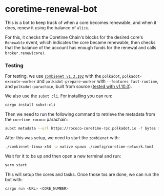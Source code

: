 # coretime-renewal-bot

This is a bot to keep track of when a core becomes renewable, and when it does,
renew it using the balance of `alice`.

For this, it checks the Coretime Chain's blocks for the desired core's `Renewable`
event, which indicates the core became renewable, then checks that the balance 
of the account has enough funds for the renewal and calls `broker.renew(core)`.

### Testing

For testing, we use [`zombienet v1.3.102`](https://github.com/paritytech/zombienet/tree/v1.3.102)
with the `polkadot`, `polkadot-execute-worker` and `polkadot-prepare-worker` with
`--features fast-runtime`, and `polkadot-parachain`,
built from source ([tested with v1.10.0](https://github.com/paritytech/polkadot-sdk/tree/polkadot-v1.10.0)).

We also use the `subxt cli`. For installing you can run:
```bash
cargo install subxt-cli
```

Then we need to run the following command to retrieve the metadata from the `coretime rococo` parachain:
```bash
subxt metadata --url https://rococo-coretime-rpc.polkadot.io -f bytes > metadata.scale
```
After this was setup, we need to start the `zombienet` with:
```bash
./zombienet-linux-x64 -p native spawn ./config/coretime-network.toml
```
Wait for it to be up and then open a new terminal and run:
```bash
yarn start
```
This will setup the cores and tasks. Once those txs are done, we can run the bot with:

```bash
cargo run <URL> <CORE_NUMBER>
```
